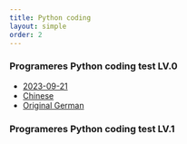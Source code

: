 ```yaml
---
title: Python coding
layout: simple
order: 2
---
```


### Programeres Python coding test LV.0
- [2023-09-21](/_posts/2023)
- [Chinese](/literature/stories/Franz_Kafka/饥饿艺术家)
- [Original German](/literature/stories/Franz_Kafka/Ein_Hungerkuenstler)
  


### Programeres Python coding test LV.1

